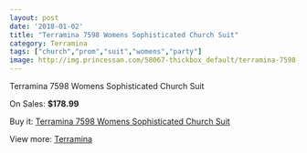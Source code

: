 ```yaml
---
layout: post
date: '2018-01-02'
title: "Terramina 7598 Womens Sophisticated Church Suit"
category: Terramina
tags: ["church","prom","suit","womens","party"]
image: http://img.princessan.com/58067-thickbox_default/terramina-7598-womens-sophisticated-church-suit.jpg
---
```

Terramina 7598 Womens Sophisticated Church Suit

On Sales: **$178.99**
<a href="https://www.princessan.com/en/terramina/25712-terramina-7598-womens-sophisticated-church-suit.html"><amp-img layout="responsive" width="600" height="600" src="//img.princessan.com/58067-thickbox_default/terramina-7598-womens-sophisticated-church-suit.jpg" alt="Terramina 7598 Womens Sophisticated Church Suit 0" /></a>

Buy it: [Terramina 7598 Womens Sophisticated Church Suit](https://www.princessan.com/en/terramina/25712-terramina-7598-womens-sophisticated-church-suit.html "Terramina 7598 Womens Sophisticated Church Suit")

View more: [Terramina](https://www.princessan.com/en/226-terramina "Terramina")